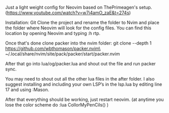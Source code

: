 Just a light weight config for Neovim based on ThePrimeagen's setup.(https://www.youtube.com/watch?v=w7i4amO_zaE&t=274s)

Installation:
Git Clone the project and rename the folder to Nvim and place the folder where Neovim will look for the config files. You can find this location by opening Neovim and typing :h rtp. 

Once that's done clone packer into the nvim folder: git clone --depth 1 https://github.com/wbthomason/packer.nvim\
 ~/.local/share/nvim/site/pack/packer/start/packer.nvim

After that go into lua/og/packer.lua and shout out the file and run packer sync. 

You may need to shout out all the other lua files in the after folder. I also suggest installing and including your own LSP’s in the lsp.lua by editing line 17 and using :Mason. 

After that everything should be working, just restart neovim. (at anytime you lose the color scheme do :lua CollorMyPenCils() )
